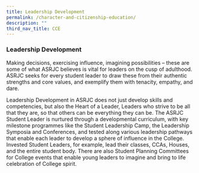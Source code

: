 ```yaml
---
title: Leadership Development
permalink: /character-and-citizenship-education/
description: ""
third_nav_title: CCE
---
```




### Leadership Development

Making decisions, exercising influence, imagining possibilities – these are some of what ASRJC believes is vital for leaders on the cusp of adulthood. ASRJC seeks for every student leader to draw these from their authentic strengths and core values, and exemplify them with tenacity, empathy, and dare.

Leadership Development in ASRJC does not just develop skills and competencies, but also the Heart of a Leader, Leaders who strive to be all that they are, so that others can be everything they can be. The ASRJC Student Leader is nurtured through a developmental curriculum, with key milestone programmes like the Student Leadership Camp, the Leadership Symposia and Conferences, and tested along various leadership pathways that enable each leader to develop a sphere of influence in the College. Invested Student Leaders, for example, lead their classes, CCAs, Houses, and the entire student body. There are also Student Planning Committees for College events that enable young leaders to imagine and bring to life celebration of College spirit.